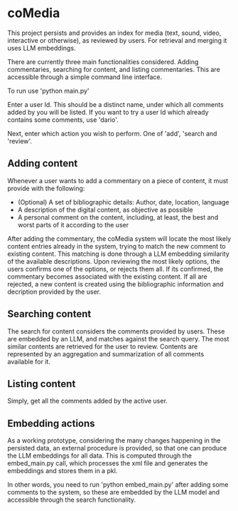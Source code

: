 # coMedia

This project persists and provides an index for media (text, sound, video, interactive or otherwise), as reviewed by users. For retrieval and merging it uses LLM embeddings.

There are currently three main functionalities considered. Adding commentaries, searching for content, and listing commentaries. This are accessible through a simple command line interface.

To run use 'python main.py'

Enter a user Id. This should be a distinct name, under which all comments added by you will be listed. If you want to try a user Id which already contains some comments, use 'dario'.

Next, enter which action you wish to perform. One of 'add', 'search and 'review'.

## Adding content

Whenever a user wants to add a commentary on a piece of content, it must provide with the following:
* (Optional) A set of bibliographic details: Author, date, location, language
* A description of the digital content, as objective as possible
* A personal comment on the content, including, at least, the best and worst parts of it according to the user

After adding the commentary, the coMedia system will locate the most likely content entries already in the system, trying to match the new comment to existing content. This matching is done through a LLM embedding similarity of the available descriptions. Upon reviewing the most likely options, the users confirms one of the options, or rejects them all. If its confirmed, the commentary becomes associated with the existing content. If all are rejected, a new content is created using the bibliographic information and decription provided by the user.

## Searching content

The search for content considers the comments provided by users. These are embedded by an LLM, and matches against the search query. The most similar contents are retrieved for the user to review. Contents are represented by an aggregation and summarization of all comments available for it. 

## Listing content

Simply, get all the comments added by the active user.

## Embedding actions

As a working prototype, considering the many changes happening in the persisted data, an external procedure is provided, so that one can produce the LLM embeddings for all data. This is computed through the embed_main.py call, which processes the xml file and generates the embeddings and stores them in a pkl.

In other words, you need to run 'python embed_main.py' after adding some comments to the system, so these are embedded by the LLM model and accessible through the search functionality.
